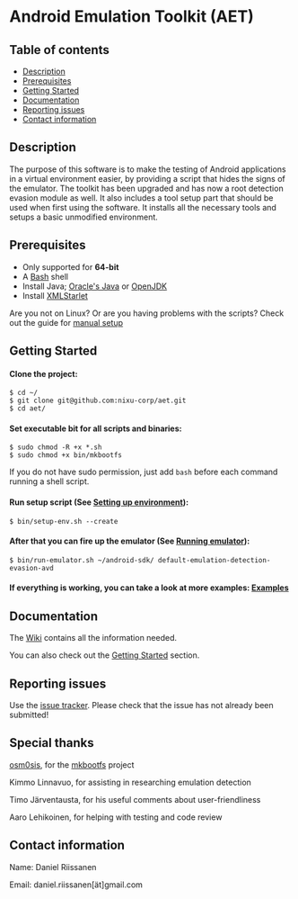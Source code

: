 # Android Emulation Toolkit (AET) #

## Table of contents ##
* [Description](#description)
* [Prerequisites](#prerequisites)
* [Getting Started](#getting-started)
* [Documentation](#documentation)
* [Reporting issues](#reporting-issues)
* [Contact information](#contact-information)


## Description ##
The purpose of this software is to make the testing of Android applications in
a virtual environment easier, by providing a script that hides the signs of
the emulator. The toolkit has been upgraded and has now a root detection
evasion module as well. It also includes a tool setup part that should be used when first
using the software. It installs all the necessary tools and setups a basic
unmodified environment.


## Prerequisites ##
* Only supported for **64-bit**
* A [Bash][1] shell
* Install Java; [Oracle's Java][2] or [OpenJDK][3]
* Install [XMLStarlet][4]

Are you not on Linux? Or are you having problems with the scripts? Check out the
guide for [manual setup][5]

## Getting Started ##
#### Clone the project: ####
```
$ cd ~/
$ git clone git@github.com:nixu-corp/aet.git
$ cd aet/
```

#### Set executable bit for all scripts and binaries: ####
```
$ sudo chmod -R +x *.sh
$ sudo chmod +x bin/mkbootfs
```
If you do not have sudo permission, just add `bash` before each command running a shell script.

#### Run setup script (See [Setting up environment][6]): ####
```
$ bin/setup-env.sh --create
```

#### After that you can fire up the emulator (See [Running emulator][8]): ####
```
$ bin/run-emulator.sh ~/android-sdk/ default-emulation-detection-evasion-avd
```

#### If everything is working, you can take a look at more examples: [Examples][9] ####


## Documentation ##
The [Wiki][10] contains all the information needed.

You can also check out the [Getting Started](#getting-started) section.


## Reporting issues ##
Use the [issue tracker][11]. Please check that the issue has not already
been submitted!


## Special thanks ##
[osm0sis][12], for the [mkbootfs][13] project

Kimmo Linnavuo, for assisting in researching emulation detection

Timo Järventausta, for his useful comments about user-friendliness

Aaro Lehikoinen, for helping with testing and code review


## Contact information ##

Name:   Daniel Riissanen

Email:  daniel.riissanen[ät]gmail.com

<!--- Links -->
[1]: https://en.wikipedia.org/wiki/Bash_%28Unix_shell%29
[2]: http://java.com/en/download/
[3]: http://openjdk.java.net/install/
[4]: http://xmlstar.sourceforge.net/download.php
[5]: https://github.com/nixu-corp/aet/wiki/Manual-setup
[6]: https://github.com/nixu-corp/aet/wiki/Setting-up-environment
[8]: https://github.com/nixu-corp/aet/wiki/Running-the-emulator
[9]: https://github.com/nixu-corp/aet/wiki/Examples
[10]: https://github.com/nixu-corp/aet/wiki
[11]: https://github.com/nixu-corp/aet/issues
[12]: https://github.com/osm0sis
[13]: https://github.com/osm0sis/mkbootfs
